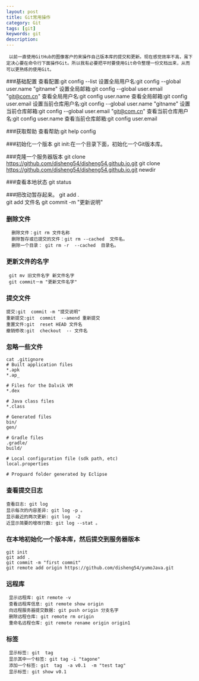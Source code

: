 ```yaml
---
layout: post
title: Git常用操作
category: Git
tags: [git]
keywords: git
description:
---
```

     以前一直使用GitHub的图像客户的来操作自己版本库的提交和更新。现在感觉效率不高，虽下定决心要在命令行下面操作Git。所以我有必要把平时要使用Git命令整理一份文档出来，从而可以更熟练的使用Git。

###基础配置
     查看配置:git config --list
     设置全局用户名:git config --global user.name "gitname"
     设置全局邮箱:git config --global user.email "git@com.cn"
     查看全局用户名:git config user.name
     查看全局邮箱:git config user.email
     设置当前仓库用户名:git config --global user.name "gitname"
     设置当前仓库邮箱:git config --global user.email "git@com.cn"
     查看当前仓库用户名:git config user.name
     查看当前仓库邮箱:git config user.email

###获取帮助
     查看帮助:git help config
     
###初始化一个版本
      git init:在一个目录下面，初始化一个Git版本库。

###克隆一个服务器版本
      git clone https://github.com/disheng54/disheng54.github.io.git
      git clone https://github.com/disheng54/disheng54.github.io.git newdir

###查看本地状态
      git status

###把改动暂存起来。
      git add  .     
      git add 文件名
      git commit -m "更新说明"

### 删除文件
      删除文件：git rm 文件名称
      删除暂存或已提交的文件：git rm --cached  文件名。
      删除一个目录： git rm -r  --cached  目录名。

###  更新文件的名字
     git mv 旧文件名字 新文件名字
     git commit－m "更新文件名字"
    
###    提交文件
    提交:git  commit -m "提交说明"
    重新提交:git  commit  --amend 重新提交
    重置文件:git  reset HEAD 文件名
    撤销修改:git  checkout  -- 文件名
     
###    忽略一些文件
    cat .gitignore
    # Built application files
	*.apk 
	*.ap_
	
	# Files for the Dalvik VM
	*.dex
	
	# Java class files
	*.class
	
	# Generated files
	bin/
	gen/
	
	# Gradle files
	.gradle/
	build/
	
	# Local configuration file (sdk path, etc)
	local.properties
	
	# Proguard folder generated by Eclipse
	
### 	查看提交日志
    查看日志: git log
    显示每次的内容差异: git log -p 。
    显示最近的两次更新: git log  -2 
    近显示简要的增改行数: git log --stat 。
          
###  在本地初始化一个版本库，然后提交到服务器版本
    git init
    git add .
    git commit -m "first commit"
    git remote add origin https://github.com/disheng54/yumoJava.git
    
###     远程库
     显示远程库: git remote -v
     查看远程库信息: git remote show origin
     向远程服务器提交数据: git push origin 分支名字
     删除远程仓库: git remote rm origin
     重命名远程仓库: git remote rename origin origin1
     
###      标签
     显示标签: git  tag
     显示其中一个标签: git tag -i "tagone" 
     添加一个标签: git  tag  -a v0.1  -m "test tag"
     显示标签: git show v0.1
         
     

